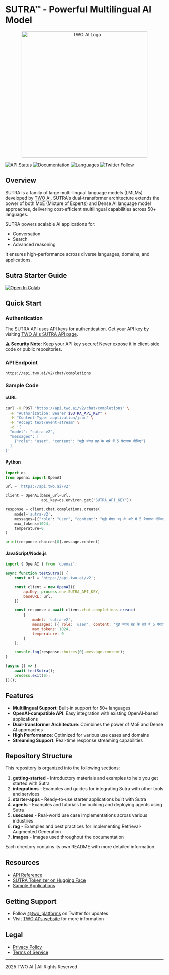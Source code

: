# SUTRA™ - Powerful Multilingual AI Model

<p align="center">
  <img src="https://github.com/Shubhwithai/Sutra_Cookbooks/blob/main/images/logo-.png" alt="TWO AI Logo" width="400"/>
</p>

[![API Status](https://img.shields.io/badge/API-Active-success.svg)](https://www.two.ai/sutra/api)
[![Documentation](https://img.shields.io/badge/Docs-Available-blue.svg)](https://docs.two.ai/version-2/docs/get-started-with-sutra)
[![Languages](https://img.shields.io/badge/Languages-50%2B-orange.svg)](https://www.two.ai/sutra)
[![Twitter Follow](https://img.shields.io/twitter/follow/two_platforms?style=social)](https://twitter.com/two_platforms)

## Overview

SUTRA is a family of large multi-lingual language models (LMLMs) developed by [TWO AI](https://www.two.ai). SUTRA's dual-transformer architecture extends the power of both MoE (Mixture of Experts) and Dense AI language model approaches, delivering cost-efficient multilingual capabilities across 50+ languages.

SUTRA powers scalable AI applications for:
- Conversation
- Search
- Advanced reasoning

It ensures high-performance across diverse languages, domains, and applications.

## Sutra Starter Guide

[![Open In Colab](https://colab.research.google.com/assets/colab-badge.svg)](https://colab.research.google.com/drive/1j7B8mDIU8KMZ_IB-oaL_qLqXmWYYh0Xu)

## Quick Start

### Authentication

The SUTRA API uses API keys for authentication. Get your API key by visiting [TWO AI's SUTRA API page](https://www.two.ai/sutra/api).

⚠️ **Security Note:** Keep your API key secure! Never expose it in client-side code or public repositories.

### API Endpoint

```
https://api.two.ai/v2/chat/completions
```

### Sample Code

#### cURL

```bash
curl -X POST "https://api.two.ai/v2/chat/completions" \
  -H "Authorization: Bearer $SUTRA_API_KEY" \
  -H "Content-Type: application/json" \
  -H "Accept text/event-stream" \
  -d '{
  "model": "sutra-v2",
  "messages": [
    {"role": "user", "content": "मुझे मंगल ग्रह के बारे में 5 पैराग्राफ दीजिए"}
  ]
}'
```

#### Python

```python
import os
from openai import OpenAI

url = 'https://api.two.ai/v2'

client = OpenAI(base_url=url,
                api_key=os.environ.get("SUTRA_API_KEY"))

response = client.chat.completions.create(
    model='sutra-v2',
    messages=[{"role": "user", "content": "मुझे मंगल ग्रह के बारे में 5 पैराग्राफ दीजिए"}],
    max_tokens=1024,
    temperature=0
)

print(response.choices[0].message.content)
```

#### JavaScript/Node.js

```javascript
import { OpenAI } from 'openai';

async function testSutra() {
    const url = 'https://api.two.ai/v2';

    const client = new OpenAI({
        apiKey: process.env.SUTRA_API_KEY,
        baseURL: url,
    })

    const response = await client.chat.completions.create(
        {
            model: 'sutra-v2',
            messages: [{ role: 'user', content: 'मुझे मंगल ग्रह के बारे में 5 पैराग्राफ दीजिए' }],
            max_tokens: 1024,
            temperature: 0
        }
    );

    console.log(response.choices[0].message.content);
}

(async () => { 
    await testSutra(); 
    process.exit(0); 
})();
```

## Features

- **Multilingual Support**: Built-in support for 50+ languages
- **OpenAI-compatible API**: Easy integration with existing OpenAI-based applications
- **Dual-transformer Architecture**: Combines the power of MoE and Dense AI approaches
- **High Performance**: Optimized for various use cases and domains
- **Streaming Support**: Real-time response streaming capabilities

## Repository Structure

This repository is organized into the following sections:

1. **getting-started** - Introductory materials and examples to help you get started with Sutra
2. **integrations** - Examples and guides for integrating Sutra with other tools and services
3. **starter-apps** - Ready-to-use starter applications built with Sutra
4. **agents** - Examples and tutorials for building and deploying agents using Sutra
5. **usecases** - Real-world use case implementations across various industries
6. **rag** - Examples and best practices for implementing Retrieval-Augmented Generation
7. **images** - Images used throughout the documentation

Each directory contains its own README with more detailed information.

## Resources

- [API Reference](https://docs.two.ai/version-2/docs/get-started-with-sutra)
- [SUTRA Tokenizer on Hugging Face](https://huggingface.co/spaces/TWO/sutra-tokenizer-comparison)
- [Sample Applications](https://github.com/sutra-dev)

## Getting Support

- Follow [@two_platforms](https://twitter.com/two_platforms) on Twitter for updates
- Visit [TWO AI's website](https://www.two.ai) for more information


## Legal

- [Privacy Policy](https://two.ai/legal/privacy)
- [Terms of Service](https://two.ai/legal/terms)

---

 2025 TWO AI | All Rights Reserved
